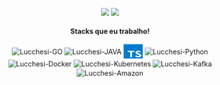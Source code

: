 <div align="center">
  <img height="150em" src="https://github-readme-stats.vercel.app/api?username=RunoFawkes&show_icons=true&theme=dark&include_all_commits=true&count_private=true"/>
  <img height="150em" src="https://github-readme-stats.vercel.app/api/top-langs/?username=RunoFawkes&layout=compact&langs_count=7&theme=dark"/>
</div>
  
  <div align="center">
    <h4>Stacks que eu trabalho!</h4>
  </div>
  
  <div align="center">
    <img align="center" alt="Lucchesi-GO" height="50" width="40" src="https://cdn.jsdelivr.net/gh/devicons/devicon/icons/go/go-original-wordmark.svg">
    <img align="center" alt="Lucchesi-JAVA" height="50" width="40" src="https://cdn.jsdelivr.net/gh/devicons/devicon/icons/java/java-original-wordmark.svg">
    <img align="center" alt="Lucchesi-Ts" height="30" width="40" src="https://raw.githubusercontent.com/devicons/devicon/master/icons/typescript/typescript-plain.svg">
    <img align="center" alt="Lucchesi-Python" height="50" width="40" src="https://cdn.jsdelivr.net/gh/devicons/devicon/icons/python/python-original-wordmark.svg">
    <img align="center" alt="Lucchesi-Docker" height="40" width="50" src="https://cdn.jsdelivr.net/gh/devicons/devicon/icons/docker/docker-original-wordmark.svg">
    <img align="center" alt="Lucchesi-Kubernetes" height="40" width="50" src="https://cdn.jsdelivr.net/gh/devicons/devicon/icons/kubernetes/kubernetes-plain-wordmark.svg">
    <img align="center" alt="Lucchesi-Kafka" height="60" width="50" src="https://cdn.jsdelivr.net/gh/devicons/devicon/icons/apachekafka/apachekafka-original-wordmark.svg">
    <img align="center" alt="Lucchesi-Amazon" height="50" width="70" src="https://cdn.jsdelivr.net/gh/devicons/devicon/icons/amazonwebservices/amazonwebservices-original-wordmark.svg">
  </div>
